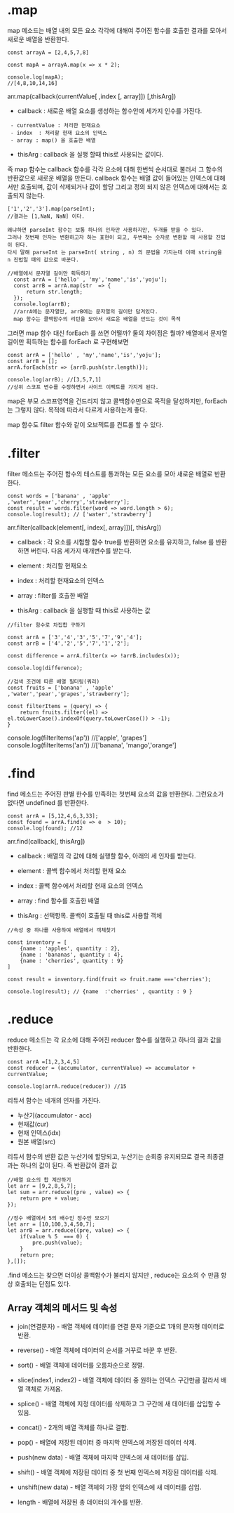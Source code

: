 # .map

map 메소드는 배열 내의 모든 요소 각각에 대해여 주어진 함수를 호출한 결과를 모아서 새로운 배열을 반환한다.

```
const arrayA = [2,4,5,7,8]

const mapA = arrayA.map(x => x * 2);

console.log(mapA);
//[4,8,10,14,16]
```

arr.map(callback(currentValue[ ,index [, array]]) [,thisArg])

- callback : 새로운 배열 요소를 생성하는 함수안에 세가지 인수를 가진다.

```
 - currentValue : 처리한 현재요소
 - index  : 처리할 현재 요소의 인덱스
 - array : map() 을 호출한 배열
```

- thisArg : callback 을 실행 할때 this로 사용되는 값이다.

즉 map 함수는 callback 함수를 각각 요소에 대해 한번씩 순서대로 불러서 그 함수의 반환값으로 새로운 배열을 만든다.
callback 함수는 배열 값이 들어있는 인덱스에 대해서만 호출되며, 값이 삭제되거나 값이 할당 그리고 정의 되지 않은 인덱스에 대해서는 호출되지 않는다.

```
['1','2','3'].map(parseInt);
//결과는 [1,NaN, NaN] 이다.

왜냐하면 parseInt 함수는 보통 하나의 인자만 사용하지만, 두개를 받을 수 있다.
그러나 첫번째 인자는 변환하고자 하는 표현이 되고, 두번째는 숫자로 변환할 때 사용할 진법이 된다.
다시 말해 parseInt 는 parseInt( string , n) 의 문법을 가지는데 이때 string을 n 진법일 때의 값으로 바꾼다.

//배열에서 문자열 길이만 획득하기
  const arrA = ['hello' , 'my','name','is','yoju'];
  const arrB = arrA.map(str  => {
      return str.length;
  });
  console.log(arrB);
  //arrA에는 문자열만, arrB에는 문자열의 길이만 담겨있다.
  map 함수는 콜백함수의 리턴을 모아서 새로운 배열을 만드는 것이 목적
```

그러면 map 함수 대신 forEach 를 쓰면 어떨까?
둘의 차이점은 뭘까? 배열에서 문자열 길이만 획득하는 함수를 forEach 로 구현해보면

```
const arrA = ['hello' , 'my','name','is','yoju'];
const arrB = [];
arrA.forEach(str => {arrB.push(str.length)});

console.log(arrB); //[3,5,7,1]
//상위 스코프 변수를 수정하면서 사이드 이펙트를 가지게 된다.
```

map은 부모 스코프영역을 건드리지 않고 콜백함수만으로 목적을 달성하지만, forEach 는 그렇지 않다.
목적에 따라서 다르게 사용하는게 좋다.

map 함수도 filter 함수와 같이 오브젝트를 컨트롤 할 수 있다.

# .filter

filter 메소드는 주어진 함수의 테스트를 통과하는 모든 요소를 모아 새로운 배열로 반환한다.

```
const words = ['banana' , 'apple' ,'water','pear','cherry','strawberry'];
const result = words.filter(word => word.length > 6);
console.log(result); // ['water','strawberry']
```

arr.filter(callback(element[, index[, array]])[, thisArg])

- callback : 각 요소를 시험할 함수 true를 반환하면 요소를 유지하고, false 를 반환하면 버린다.
  다음 세가지 매개변수를 받는다.
- element : 처리할 현재요소
- index : 처리할 현재요소의 인덱스
- array : filter를 호출한 배열

- thisArg : callback 을 실행할 때 this로 사용하는 값

```
//filter 함수로 차집합 구하기

const arrA = ['3','4','3','5','7','9','4'];
const arrB = ['4','2','5','7','1','2'];

const difference = arrA.filter(x => !arrB.includes(x));

console.log(difference);

//검색 조건에 따른 배열 필터링(쿼리)
const fruits = ['banana' , 'apple' ,'water','pear','grapes','strawberry'];

const filterItems = (query) => {
    return fruits.filter((el) => el.toLowerCase().indexOf(query.toLowerCase()) > -1);
}
```

console.log(filterItems('ap')) //['apple', 'grapes']
console.log(filterItems('an')) //['banana', 'mango','orange']

# .find

find 메소드는 주어진 판별 한수를 만족하는 첫번째 요소의 값을 반환한다.
그런요소가 없다면 undefined 를 반환한다.

```
const arrA = [5,12,4,6,3,33];
const found = arrA.find(e => e  > 10);
console.log(found); //12
```

arr.find(callback[, thisArg])

- callback : 배열의 각 값에 대해 실행할 함수, 아래의 세 인자를 받는다.
- element : 콜백 함수에서 처리할 현재 요소
- index : 콜백 함수에서 처리할 현재 요소의 인덱스
- array : find 함수를 호출한 배열

- thisArg : 선택항목. 콜백이 호출될 때 this로 사용할 객체

```
//속성 중 하나를 사용하여 배열에서 객체찾기

const inventory = [
    {name : 'apples', quantity : 2},
    {name : 'bananas', quantity : 4},
    {name : 'cherries', quantity : 9}
]

const result = inventory.find(fruit => fruit.name ==='cherries');

console.log(result); // {name  :'cherries' , quantity : 9 }
```

# .reduce

reduce 메소드는 각 요소에 대해 주어진 reducer 함수를 실행하고 하나의 결과 값을 반환한다.

```
const arrA =[1,2,3,4,5]
const reducer = (accumulator, currentValue) => accumulator + currentValue;

console.log(arrA.reduce(reducer)) //15
```

리듀서 함수는 네개의 인자를 가진다.

- 누산기(accumulator - acc)
- 현재값(cur)
- 현재 인덱스(idx)
- 원본 배열(src)

리듀서 함수의 반환 값은 누산기에 할당되고, 누산기는 순회중 유지되므로 결국 최종결과는 하나의 값이 된다.
즉 반환값이 결과 값

```
//배열 요소의 합 계산하기
let arr = [9,2,8,5,7];
let sum = arr.reduce((pre , value) => {
    return pre + value;
});

//정수 배열에서 5의 배수인 정수만 모으기
let arr = [10,100,3,4,50,7];
let arrB = arr.reduce((pre, value) => {
    if(value % 5  === 0) {
        pre.push(value);
    }
    return pre;
},[]);
```

.find 메소드는 찾으면 더이상 콜백함수가 불리지 않지만 ,
reduce는 요소의 수 만큼 항상 호출되는 단점도 있다.

## Array 객체의 메서드 및 속성

- join(연결문자) - 배열 객체에 데이터를 연결 문자 기준으로 1개의 문자형 데이터로 반환.

- reverse() - 배열 객체에 데이터의 순서를 거꾸로 바꾼 후 반환.

- sort() - 배열 객체에 데이터를 오름차순으로 정렬.

- slice(index1, index2) - 배열 객체에 데이터 중 원하는 인덱스 구간만큼 잘라서 배열 객체로 가져옴.

- splice() - 배열 객체에 지정 데이터를 삭제하고 그 구간에 새 데이터를 삽입할 수 있음.

- concat() - 2개의 배열 객체를 하나로 결합.

- pop() - 배열에 저장된 데이터 중 마지막 인덱스에 저장된 데이터 삭제.

- push(new data) - 배열 객체에 마지막 인덱스에 새 데이터를 삽입.

- shift() - 배열 객체에 저장된 데이터 중 첫 번째 인덱스에 저장된 데이터를 삭제.

- unshift(new data) - 배열 객체의 가장 앞의 인덱스에 새 데이터를 삽입.

- length - 배열에 저장된 총 데이터의 개수를 반환.
